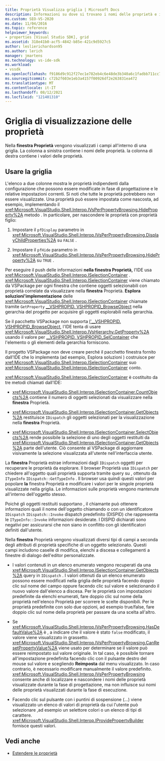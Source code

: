 ```yaml
---
title: Proprietà Visualizza griglia | Microsoft Docs
description: Informazioni su dove si trovano i nomi delle proprietà e i campi dei valori delle proprietà nella griglia nel Finestra Proprietà e su come usare la griglia per estendere le proprietà.
ms.custom: SEO-VS-2020
ms.date: 11/04/2016
ms.topic: reference
helpviewer_keywords:
- properties [Visual Studio SDK], grid
ms.assetid: 318e41b0-acf5-4842-b85e-421c9d5927c5
author: leslierichardson95
ms.author: lerich
manager: jmartens
ms.technology: vs-ide-sdk
ms.workload:
- vssdk
ms.openlocfilehash: f9186d9c912f27ec1e782eb4c6e48de3b340a6c1fadbb711cc7c2db02ef7ab5d
ms.sourcegitcommit: c72b2f603e1eb3a4157f00926df2e263831ea472
ms.translationtype: MT
ms.contentlocale: it-IT
ms.lasthandoff: 08/12/2021
ms.locfileid: "121401310"
---
```

# <a name="properties-display-grid"></a>Griglia di visualizzazione delle proprietà

Nella **finestra Proprietà** vengono visualizzati i campi all'interno di una griglia. La colonna a sinistra contiene i nomi delle proprietà. la colonna di destra contiene i valori delle proprietà.

## <a name="work-with-the-grid"></a>Usare la griglia

L'elenco a due colonne mostra le proprietà indipendenti dalla configurazione che possono essere modificate in fase di progettazione e le relative impostazioni correnti. Si noti che tutte le proprietà potrebbero non essere visualizzate. Una proprietà può essere impostata come nascosta, ad esempio, implementando il <xref:Microsoft.VisualStudio.Shell.Interop.IVsPerPropertyBrowsing.HideProperty%2A> metodo . In particolare, per nascondere le proprietà con proprietà figlio:

1. Impostare il `pfDisplay` parametro in <xref:Microsoft.VisualStudio.Shell.Interop.IVsPerPropertyBrowsing.DisplayChildProperties%2A> su `FALSE` .

2. Impostare il `pfHide` parametro in <xref:Microsoft.VisualStudio.Shell.Interop.IVsPerPropertyBrowsing.HideProperty%2A> su `TRUE` .

Per eseguire il push delle informazioni **nella finestra Proprietà,** l'IDE usa <xref:Microsoft.VisualStudio.Shell.Interop.ISelectionContainer> . <xref:Microsoft.VisualStudio.Shell.Interop.ISelectionContainer> viene chiamato da VSPackage per ogni finestra che contiene oggetti selezionabili con proprietà correlate da visualizzare nella **finestra** Proprietà. **Esplora soluzioni'implementazione** delle <xref:Microsoft.VisualStudio.Shell.Interop.ISelectionContainer> chiamate tramite `GetProperty` [__VSHPROPID. VSHPROPID_BrowseObject](<xref:Microsoft.VisualStudio.Shell.Interop.__VSHPROPID.VSHPROPID_BrowseObject>) nella gerarchia del progetto per acquisire gli oggetti esplorabili nella gerarchia.

Se il pacchetto VSPackage non supporta [l'__VSHPROPID. VSHPROPID_BrowseObject](<xref:Microsoft.VisualStudio.Shell.Interop.__VSHPROPID.VSHPROPID_BrowseObject>), l'IDE tenta di usare <xref:Microsoft.VisualStudio.Shell.Interop.IVsHierarchy.GetProperty%2A> usando il valore per [__VSHPROPID. VSHPROPID_SelContainer](<xref:Microsoft.VisualStudio.Shell.Interop.__VSHPROPID.VSHPROPID_SelContainer>) che l'elemento o gli elementi della gerarchia forniscono.

Il progetto VSPackage non deve creare perché il pacchetto finestra fornito dall'IDE che lo implementa (ad esempio, Esplora soluzioni ) costruisce per <xref:Microsoft.VisualStudio.Shell.Interop.ISelectionContainer> suo  <xref:Microsoft.VisualStudio.Shell.Interop.ISelectionContainer> conto.

<xref:Microsoft.VisualStudio.Shell.Interop.ISelectionContainer> è costituito da tre metodi chiamati dall'IDE:

- <xref:Microsoft.VisualStudio.Shell.Interop.ISelectionContainer.CountObjects%2A> contiene il numero di oggetti selezionati da visualizzare nella **finestra** Proprietà.

- <xref:Microsoft.VisualStudio.Shell.Interop.ISelectionContainer.GetObjects%2A> restituisce `IDispatch` gli oggetti selezionati per la visualizzazione nella **finestra** Proprietà.

- <xref:Microsoft.VisualStudio.Shell.Interop.ISelectionContainer.SelectObjects%2A> rende possibile la selezione di uno degli oggetti restituiti da <xref:Microsoft.VisualStudio.Shell.Interop.ISelectionContainer.GetObjects%2A> parte dell'utente. Ciò consente al VSPackage di aggiornare visivamente la selezione visualizzata all'utente nell'interfaccia utente.

La **finestra** Proprietà estrae informazioni dagli `IDispatch` oggetti per recuperare le proprietà da esplorare. Il browser Proprietà usa `IDispatch` per chiedere all'oggetto quali proprietà supporta tramite query su , ottenuto da `ITypeInfo` `IDispatch::GetTypeInfo` . Il browser usa quindi questi valori per popolare **la** finestra Proprietà e modificare i valori per le singole proprietà visualizzate nella griglia. Le informazioni sulle proprietà vengono mantenute all'interno dell'oggetto stesso.

Poiché gli oggetti restituiti supportano , il chiamante può ottenere informazioni quali il nome dell'oggetto chiamando o con un identificatore `IDispatch` `IDispatch::Invoke` dispatch predefinito (DISPID) che rappresenta le `ITypeInfo::Invoke` informazioni desiderate. I DISPID dichiarati sono negativi per assicurarsi che non siano in conflitto con gli identificatori definiti dall'utente.

Nella **finestra** Proprietà vengono visualizzati diversi tipi di campi a seconda degli attributi di proprietà specifiche di un oggetto selezionato. Questi campi includono caselle di modifica, elenchi a discesa e collegamenti a finestre di dialogo dell'editor personalizzate.

- I valori contenuti in un elenco enumerato vengono recuperati da una <xref:Microsoft.VisualStudio.Shell.Interop.ISelectionContainer.GetObjects%2A> query in `IDispatch` . I valori ottenuti da un elenco enumerato possono essere modificati nella griglia delle proprietà facendo doppio clic sul nome del campo oppure facendo clic sul valore e selezionando il nuovo valore dall'elenco a discesa. Per le proprietà con impostazioni predefinite da elenchi enumerati, fare doppio clic sul nome della proprietà nell'elenco Proprietà per scorrere le scelte disponibili. Per le proprietà predefinite con solo due opzioni, ad esempio true/false, fare doppio clic sul nome della proprietà per passare da una scelta all'altro.

- Se <xref:Microsoft.VisualStudio.Shell.Interop.IVsPerPropertyBrowsing.HasDefaultValue%2A> è , a indicare che il valore è stato `false` modificato, il valore viene visualizzato in grassetto. <xref:Microsoft.VisualStudio.Shell.Interop.IVsPerPropertyBrowsing.CanResetPropertyValue%2A> viene usato per determinare se il valore può essere reimpostato sul valore originale. In tal caso, è possibile tornare all'impostazione predefinita facendo clic con il pulsante destro del mouse sul valore e scegliendo **Reimposta** dal menu visualizzato. In caso contrario, è necessario modificare manualmente il valore predefinito. <xref:Microsoft.VisualStudio.Shell.Interop.IVsPerPropertyBrowsing> consente anche di localizzare e nascondere i nomi delle proprietà visualizzate durante la fase di progettazione, ma non influisce sui nomi delle proprietà visualizzati durante la fase di esecuzione.

- Facendo clic sul pulsante con i puntini di sospensione (...) viene visualizzato un elenco di valori di proprietà da cui l'utente può selezionare ,ad esempio un selettore colori o un elenco di tipi di carattere. <xref:Microsoft.VisualStudio.Shell.Interop.IProvidePropertyBuilder> fornisce questi valori.

## <a name="see-also"></a>Vedi anche

- [Estendere le proprietà](../../extensibility/internals/extending-properties.md)
